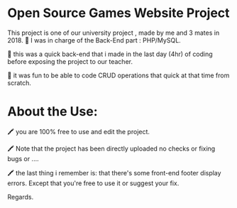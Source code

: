 # Open Source Games Website Project
This project is one of our university project , made by me and 3 mates in 2018. 
:memo: I was in charge of the Back-End part : PHP/MySQL.

:memo: this was a quick back-end that i made in the last day (4hr) of coding before exposing the project to our teacher.

:memo: it was fun to be able to code CRUD operations that quick at that time from scratch.

# About the Use:
:crayon: you are 100% free to use and edit the project.

:crayon: Note that the project has been directly uploaded no checks or fixing bugs or .... 

:crayon: the last thing i remember is: that there's some front-end footer display errors. Except that you're free to use it or suggest your fix.

Regards.

